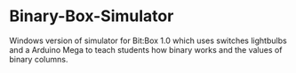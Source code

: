 # Binary-Box-Simulator
Windows version of simulator for Bit:Box 1.0 which uses switches lightbulbs and a Arduino Mega to teach students how binary works and the values of binary columns.
